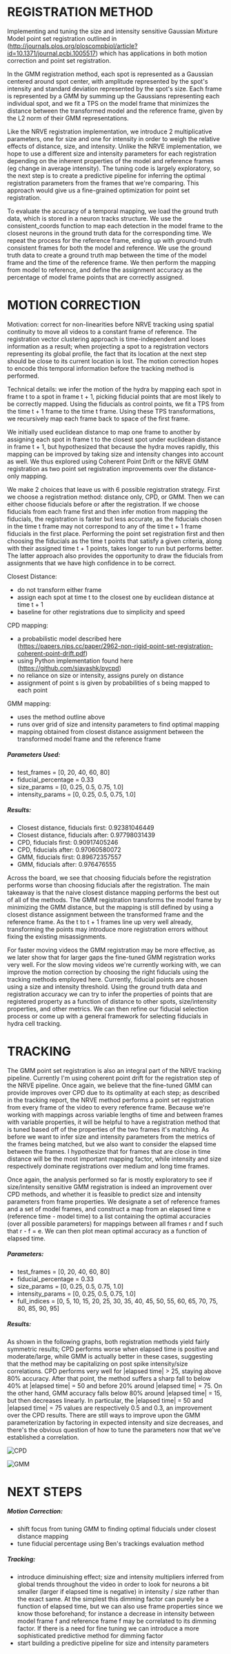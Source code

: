 # REGISTRATION METHOD

Implementing and tuning the size and intensity sensitive Gaussian Mixture Model point set registration outlined in (http://journals.plos.org/ploscompbiol/article?id=10.1371/journal.pcbi.1005517) which has applications in both motion correction and point set registration.

In the GMM registration method, each spot is represented as a Gaussian centered around spot center, with amplitude represented by the spot's intensity and standard deviation represented by the spot's size. Each frame is represented by a GMM by summing up the Gaussians representing each individual spot, and we fit a TPS on the model frame that minimizes the distance between the transformed model and the reference frame, given by the L2 norm of their GMM representations. 

Like the NRVE registration implementation, we introduce 2 multiplicative parameters, one for size and one for intensity in order to weigh the relative effects of distance, size, and intensity. Unlike the NRVE implementation, we hope to use a different size and intensity parameters for each registration depending on the inherent properties of the model and reference frames (eg change in average intensity). The tuning code is largely exploratory, so the next step is to create a predictive pipeline for inferring the optimal registration parameters from the frames that we're comparing. This approach would give us a fine-grained optimization for point set registration. 

To evaluate the accuracy of a temporal mapping, we load the ground truth data, which is stored in a neuron tracks structure. We use the consistent_coords function to map each detection in the model frame to the closest neurons in the ground truth data for the corresponding time. We repeat the process for the reference frame, ending up with ground-truth consistent frames for both the model and reference. We use the ground truth data to create a ground truth map between the time of the model frame and the time of the reference frame. We then perform the mapping from model to reference, and define the assignment accuracy as the percentage of model frame points that are correctly assigned.  

# MOTION CORRECTION

Motivation: correct for non-linearities before NRVE tracking using spatial continuity to move all videos to a constant frame of reference. The registration vector clustering approach is time-independent and loses information as a result; when projecting a spot to a registration vectors representing its global profile, the fact that its location at the next step should be close to its current location is lost. The motion correction hopes to encode this temporal information before the tracking method is performed. 

Technical details: we infer the motion of the hydra by mapping each spot in frame t to a spot in frame t + 1, picking fiducial points that are most likely to be correctly mapped. Using the fiducials as control points, we fit a TPS from the time t + 1 frame to the time t frame. Using these TPS transformations, we recursively map each frame back to space of the first frame. 

We initially used euclidean distance to map one frame to another by assigning each spot in frame t to the closest spot under euclidean distance in frame t + 1, but hypothesized that because the hydra moves rapidly, this mapping can be improved by taking size and intensity changes into account as well. We thus explored using Coherent Point Drift or the NRVE GMM registration as two point set registration improvements over the distance-only mapping. 

We make 2 choices that leave us with 6 possible registration strategy. First we choose a registration method: distance only, CPD, or GMM. Then we can either choose fiducials before or after the registration. If we choose fiducials from each frame first and then infer motion from mapping the fiducials, the registration is faster but less accurate, as the fiducials chosen in the time t frame may not correspond to any of the time t + 1 frame fiducials in the first place. Performing the point set registration first and then choosing the fiducials as the time t points that satisfy a given criteria, along with their assigned time t + 1 points, takes longer to run but performs better. The latter approach also provides the opportunity to draw the fiducials from assignments that we have high confidence in to be correct.  

Closest Distance:
* do not transform either frame
* assign each spot at time t to the closest one by euclidean distance at time t + 1
* baseline for other registrations due to simplicity and speed

CPD mapping: 
* a probabilistic model described here (https://papers.nips.cc/paper/2962-non-rigid-point-set-registration-coherent-point-drift.pdf)
* using Python implementation found here (https://github.com/siavashk/pycpd)
* no reliance on size or intensity, assigns purely on distance
* assignment of point s is given by probabilities of s being mapped to each point

GMM mapping:
* uses the method outline above
* runs over grid of size and intensity parameters to find optimal mapping
* mapping obtained from closest distance assignment between the transformed model frame and the reference frame

##### Parameters Used: 
* test_frames = [0, 20, 40, 60, 80]
* fiducial_percentage = 0.33
* size_params = [0, 0.25, 0.5, 0.75, 1.0]
* intensity_params = [0, 0.25, 0.5, 0.75, 1.0]

##### Results:
* Closest distance, fiducials first: 0.92381046449
* Closest distance, fiducials after: 0.97798031439
* CPD, fiducials first: 0.90917405246
* CPD, fiducials after: 0.97060580072 
* GMM, fiducials first: 0.89672357557
* GMM, fiducials after: 0.976476555

Across the board, we see that choosing fiducials before the registration performs worse than choosing fiducials after the registration. The main takeaway is that the naive closest distance mapping performs the best out of all of the methods. The GMM registration transforms the model frame by minimizing the GMM distance, but the mapping is still defined by using a closest distance assignment between the transformed frame and the reference frame. As the t to t + 1 frames line up very well already, transforming the points may introduce more registration errors without fixing the existing misassignments.

For faster moving videos the GMM registration may be more effective, as we later show that for larger gaps the fine-tuned GMM registration works very well. For the slow moving videos we're currently working with, we can improve the motion correction by choosing the right fiducials using the tracking methods employed here. Currently, fiducial points are chosen using a size and intensity threshold. Using the ground truth data and registration accuracy we can try to infer the properties of points that are registered property as a function of distance to other spots, size/intensity properties, and other metrics. We can then refine our fiducial selection process or come up with a general framework for selecting fiducials in hydra cell tracking.

# TRACKING

The GMM point set registration is also an integral part of the NRVE tracking pipeline. Currently I'm using coherent point drift for the registration step of the NRVE pipeline. Once again, we believe that the fine-tuned GMM can provide improves over CPD due to its optimality at each step; as described in the tracking report, the NRVE method performs a point set registration from every frame of the video to every reference frame. Because we're working with mappings across variable lengths of time and between frames with variable properties, it will be helpful to have a registration method that is tuned based off of the properties of the two frames it's matching. As before we want to infer size and intensity parameters from the metrics of the frames being matched, but we also want to consider the elapsed time between the frames. I hypothesize that for frames that are close in time distance will be the most important mapping factor, while intensity and size respectively dominate registrations over medium and long time frames. 

Once again, the analysis performed so far is mostly exploratory to see if size/intensity sensitive GMM registration is indeed an improvement over CPD methods, and whether it is feasible to predict size and intensity parameters from frame properties. We designate a set of reference frames and a set of model frames, and construct a map from an elapsed time e (reference time - model time) to a list containing the optimal accuracies (over all possible parameters) for mappings between all frames r and f such that r - f = e. We can then plot mean optimal accuracy as a function of elapsed time. 

##### Parameters:
* test_frames = [0, 20, 40, 60, 80]
* fiducial_percentage = 0.33
* size_params = [0, 0.25, 0.5, 0.75, 1.0]
* intensity_params = [0, 0.25, 0.5, 0.75, 1.0]
* full_indices = [0, 5, 10, 15, 20, 25, 30, 35, 40, 45, 50, 55, 60, 65, 70, 75, 80, 85, 90, 95]

##### Results:
As shown in the following graphs, both registration methods yield fairly symmetric results; CPD performs worse when elapsed time is positive and moderate/large, while GMM is actually better in these cases, suggesting that the method may be capitalizing on post spike intensity/size correlations. CPD performs very well for |elapsed time| > 25, staying above 80% accuracy. After that point, the method suffers a sharp fall to below 40% at |elapsed time| = 50 and before 20% around |elapsed time| = 75. On the other hand, GMM accuracy falls below 80% around |elapsed time| = 15, but then decreases linearly. In particular, the |elapsed time| = 50 and |elapsed time| = 75 values are respectively 0.5 and 0.3, an improvement over the CPD results. There are still ways to improve upon the GMM parameterization by factoring in expected intensity and size decreases, and there's the obvious question of how to tune the parameters now that we've established a correlation. 

![CPD](https://github.com/hydradarpa/hydra-neuron-tracking/blob/master/results/cpd_accuracies.png "CPD")

![GMM](https://github.com/hydradarpa/hydra-neuron-tracking/blob/master/results/gmm_accuracies.png "GMM")

# NEXT STEPS

##### Motion Correction:
* shift focus from tuning GMM to finding optimal fiducials under closest distance mapping
* tune fiducial percentage using Ben's trackings evaluation method

##### Tracking:
* introduce diminuishing effect; size and intensity multipliers inferred from global trends throughout the video in order to look for neurons a bit smaller (larger if elapsed time is negative) in intensity / size rather than the exact same. At the simplest this dimming factor can purely be a function of elapsed time, but we can also use frame properties since we know those beforehand; for instance a decrease in intensity between model frame f and reference frame f may be correlated to its dimming factor. If there is a need for fine tuning we can introduce a more sophisticated predictive method for dimming factor
* start building a predictive pipeline for size and intensity parameters